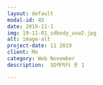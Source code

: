 ```yaml
---
layout: default
modal-id: 45
date: 2019-11-1
img: 19-11-01_sdbody_uvw2.jpg
alt: image-alt
project-date: 11 2019
client: Me
category: Web November
description:  SD캐릭터 옷 1

---
```

